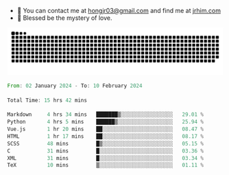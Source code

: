 - 📧 You can contact me at hongjr03@gmail.com and find me at [jrhim.com](https://jrhim.com/)
- 🌈 Blessed be the mystery of love.

![snake_animation](https://raw.githubusercontent.com/hongjr03/hongjr03/output/github-contribution-grid-snake.svg)

<!--START_SECTION:waka-->

```rust
From: 02 January 2024 - To: 10 February 2024

Total Time: 15 hrs 42 mins

Markdown     4 hrs 34 mins   ███████▒░░░░░░░░░░░░░░░░░   29.01 %
Python       4 hrs 5 mins    ██████▒░░░░░░░░░░░░░░░░░░   25.94 %
Vue.js       1 hr 20 mins    ██░░░░░░░░░░░░░░░░░░░░░░░   08.47 %
HTML         1 hr 17 mins    ██░░░░░░░░░░░░░░░░░░░░░░░   08.17 %
SCSS         48 mins         █▒░░░░░░░░░░░░░░░░░░░░░░░   05.15 %
C            31 mins         █░░░░░░░░░░░░░░░░░░░░░░░░   03.36 %
XML          31 mins         █░░░░░░░░░░░░░░░░░░░░░░░░   03.34 %
TeX          10 mins         ▒░░░░░░░░░░░░░░░░░░░░░░░░   01.11 %
```

<!--END_SECTION:waka-->
